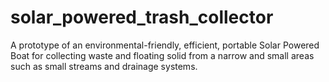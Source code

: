 # solar_powered_trash_collector
A prototype of an environmental-friendly, efficient, portable Solar Powered Boat for collecting waste and floating solid from a narrow and small areas such as small streams and drainage systems.
